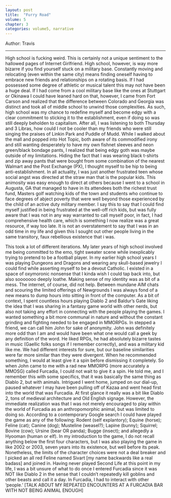 ```yaml
---
layout: post
title:  "Furry Road"
volume: 5
chapter: 3
categories: volume5, narrative
---
```


Author: Travis

<hr/>

High school is fucking weird. This is certainly not a unique sentiment to the hallowed pages of Internet Girlfriend. High school, however, is way more bizarre if you find yourself stuck on a military base. Constantly moving and relocating (even within the same city) means finding oneself having to embrace new friends and relationships on a rotating basis. If I had possessed some degree of athletic or musical talent this may not have been a huge deal. If I had come from a cool military base like the ones at Stuttgart or Okinawa I could have leaned hard on that, however, I came from Fort Carson and realized that the difference between Colorado and Georgia was distinct and took all of middle school to unwind those complexities. As such, high school was my chance to redefine myself and become edgy with a clear commitment to sticking it to the establishment, even if doing so was still deeply beholden to capitalism. After all, I was listening to both Thursday and 3 Libras, how could I not be cooler than my friends who were still singing the praises of Linkin Park and Puddle of Mudd. While I walked about the mall and popped into Hot Topic, both aware of its commodified irony and still wanting desperately to have my own fishnet sleeves and neon green/black bondage pants, I realized that being edgy goth was maybe outside of my limitations. Hiding the fact that I was wearing black t-shirts and zip away pants that were bought from some combination of the nearest Walmart and the Post Exchange (PX), I thought myself to be hip to being anti-establishment. In all actuality, I was just another frustrated teen whose social angst was directed at the straw man that is the popular kids. This animosity was easy enough to direct at others because I went to a school in Augusta, GA that managed to have in its attendees both the richest trust fund, Masters golf watching kids of the town and students who continue to face degrees of abject poverty that were well beyond those experienced by the child of an active duty military member. I say this to say that I could find myself justified in being frustrated at the well-off rich kids, but was fully aware that I was not in any way warranted to call myself poor, in fact, I had comprehensive health care, which is something I now realize was a great resource, if way too late. It is not an overstatement to say that I was in an odd time in my life and given this I sought out other people living in the same transitory, faux rebellious existence that i was. 

This took a lot of different iterations. My later years of high school involved me being committed to the emo, tight sweater scene while inexplicably trying to pretend to be a football player. In my earlier high school years I was playing Dungeons and Dragons and wearing any skull-based jewelry I could find while asserting myself to be a devout Catholic. I existed in a space of oxymoronic nonsense that I kinda wish I could tap back into, but also sooooooo deeply loathe.  Making sense of my identity was as bit of a mess. The internet, of course, did not help. Between mundane AIM chats and scouring the limited offerings of Newgrounds I was always fond of a new means to dump hours into sitting in front of the computer. As a bit of context, I spent countless hours playing Diablo 2 and Baldur’s Gate liking the idea that I was sharing in a fantasy game world with other nerds, but also not taking any effort in connecting with the people playing the games. I wanted something a bit more communal in nature and without the constant grinding and fighting needed to be engaged in MMORPGs. In stepped a friend, we can call him John for sake of anonymity. John was definitely more odd than I am and would have been what one would call a geek by any definition of the word. He liked RPGs, he had absolutely bizarre tastes in music (Gaellic folks songs if I remember correctly), and was a military kid like me. We had different interests for sure, but our baseline similarities were far more similar than they were divergent. When he recommended something, I would at least give it a spin before dismissing it completely. So when John came to me with a rad new MMORPG (more accurately a MMOSG) called Furcadia, I could not wait to give it a spin. He told me, and I remember this with some specifics, that it was basically the same thing as Diablo 2, but with animals. Intrigued I went home, jumped on our dial-up, paused whatever I may have been pulling off of Kazaa and went head first into the world that was Furcadia.
At first glance it really was a bit like Diablo 2, tons of medieval architecture and Old English signage. However, the immediate realization was that I was not merely encouraged to play within the world of Furcadia as an anthropomorphic animal, but was limited to doing so. According to a contemporary Google search I could have played the game as any of the following: Rodent (self explantory); Equine (horse); Feline (cat); Canine (dog); Musteline (weasel?); Lapine (bunny); Squirrel; Bovine (cow); Ursine (bear OR panda); Bugge (insect); and allegedly a Hyooman (human or elf). In my introduction to the game, I do not recall anything below the first four characters, but I was also playing the game in like 2002 or 2003, seven years into its existence, but well before its peak. Nonetheless, the limits of the character choices were not a deal breaker and I picked an all red Feline named Sivart [my name backwards like a real badass] and joined in. Having never played Second Life at this point in my life, I was a bit unsure of what to do once I entered Furcadia since it was NOT like Diablo 2 in the sense that I couldn’t repeatedly kill goblins and other beasts and call it a day. In Furcadia, I had to interact with other ‘people.’ [TALK ABOUT MY REPEATED ENCOUNTERS AT A FURCADIA BAR WITH NOT BEING ANIMAL ENOUGH]



<style>
#main {  
  background-image: url("/assets/img/fur-bg.gif");
  background-repeat: repeat; 
  background-color: hsla(0,0%,100%,0.5);
  background-blend-mode: overlay;
}
</style>
